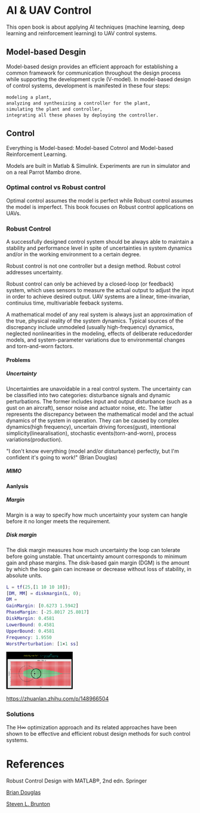 # AI & UAV Control 
This open book is about applying AI techniques (machine learning, deep learning and reinforcement learning) to UAV control systems. 

## Model-based Desgin
Model-based design provides an efficient approach for establishing a common framework for communication throughout the design process while supporting the development cycle (V-model). In model-based design of control systems, development is manifested in these four steps:

    modeling a plant,
    analyzing and synthesizing a controller for the plant,
    simulating the plant and controller,
    integrating all these phases by deploying the controller.

## Control
Everything is Model-based: Model-based Cotnrol and Model-based Reinforcement Learning. 

Models are built in Matlab & Simulink. Experiments are run in simulator and on a real Parrot Mambo drone. 

### Optimal control vs Robust control
Optimal control assumes the model is perfect while Robust control assumes the model is imperfect. This book focuses on Robust control applications on UAVs. 

### Robust Control
A successfully designed control system should be always able to maintain a stability and performance level in spite of uncertainties in system dynamics and/or in the working environment to a certain degree. 

Robust control is not one controller but a design method. Robust cotrol addresses uncertainty. 

Robust control can only be achieved by a closed-loop (or feedback) system, which uses sensors to measure the actual output to adjust the input in order to achieve desired output. UAV systems are a linear, time-invarian, continuius time, multivariable feeback systems. 

A mathematical model of any real system is always just an approximation of the true, physical reality of the system dynamics. Typical sources of the discrepancy include unmodeled (usually high-frequency) dynamics, neglected nonlinearities in the modeling, effects of deliberate reducedorder models, and system-parameter variations due to environmental changes and torn-and-worn factors. 

#### Problems
##### Uncertainty
Uncertainties are unavoidable in a real control system. The uncertainty can be classified into two categories: disturbance signals and dynamic perturbations. The former includes input and output disturbance (such as a gust on an aircraft), sensor noise and actuator noise, etc. The latter represents the discrepancy between the mathematical model and the actual dynamics of the system in operation. They can be caused by complex dynamics(high frequency), uncertain driving forces(gust), intentional simplicity(linearalisation), stochastic events(torn-and-worn), process variations(production).

"I don't know everything (model and/or disturbance) perfectly, but I'm confident it's going to work!" (Brian Douglas)

##### MIMO



#### Aanlysis
##### Margin
Margin is a way to specify how much uncertainty your system can hangle before it no longer meets the requirement. 

##### Disk margin
The disk margin measures how much uncertainty the loop can tolerate before going unstable. That uncertainty amount corresponds to minimum gain and phase margins. The disk-based gain margin (DGM) is the amount by which the loop gain can increase or decrease without loss of stability, in absolute units.

```Matlab
L = tf(25,[1 10 10 10]);
[DM, MM] = diskmargin(L, 0);
DM = 
GainMargin: [0.6273 1.5942]
PhaseMargin: [-25.8017 25.8017]
DiskMargin: 0.4581
LowerBound: 0.4581
UpperBound: 0.4581
Frequency: 1.9550
WorstPerturbation: [1×1 ss]
```
<img src="https://github.com/Tao-wecorp/ai_control/blob/main/img/disk_margin.png" height="100" />

https://zhuanlan.zhihu.com/p/148966504

### Solutions
The H∞ optimization approach and its related approaches have been shown to be effective and efficient robust design methods for such control systems.

# References

Robust Control Design with MATLAB®, 2nd edn. Springer

[Brian Douglas](https://engineeringmedia.com/videos)

[Steven L. Brunton](https://www.youtube.com/watch?v=oulLR06lj_E&list=PLMrJAkhIeNNQkv98vuPjO2X2qJO_UPeWR)
